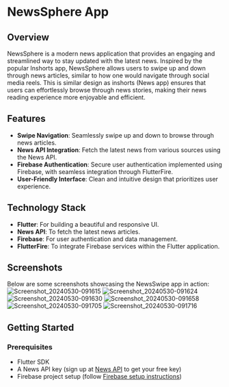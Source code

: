 # NewsSphere App

## Overview

NewsSphere is a modern news application that provides an engaging and streamlined way to stay updated with the latest news. Inspired by the popular Inshorts app, NewsSphere allows users to swipe up and down through news articles, similar to how one would navigate through social media reels. This is similar design as inshorts (News app) ensures that users can effortlessly browse through news stories, making their news reading experience more enjoyable and efficient.

## Features

- **Swipe Navigation**: Seamlessly swipe up and down to browse through news articles.
- **News API Integration**: Fetch the latest news from various sources using the News API.
- **Firebase Authentication**: Secure user authentication implemented using Firebase, with seamless integration through FlutterFire.
- **User-Friendly Interface**: Clean and intuitive design that prioritizes user experience.

## Technology Stack

- **Flutter**: For building a beautiful and responsive UI.
- **News API**: To fetch the latest news articles.
- **Firebase**: For user authentication and data management.
- **FlutterFire**: To integrate Firebase services within the Flutter application.

## Screenshots

Below are some screenshots showcasing the NewsSwipe app in action:
![Screenshot_20240530-091615](https://github.com/piyushbhakre/NewsSphere/assets/170785113/ab998f38-255c-4063-a7d6-4737e274d428)
![Screenshot_20240530-091624](https://github.com/piyushbhakre/NewsSphere/assets/170785113/d061a061-0bdd-46f9-a3ae-5a07af562457)
![Screenshot_20240530-091630](https://github.com/piyushbhakre/NewsSphere/assets/170785113/fdf20947-bbf3-4ca2-91ce-98af87ea3c59)
![Screenshot_20240530-091658](https://github.com/piyushbhakre/NewsSphere/assets/170785113/76fb0000-09c2-41a4-a080-3a398d5ae2a8)
![Screenshot_20240530-091705](https://github.com/piyushbhakre/NewsSphere/assets/170785113/254e8352-0fd4-4af1-b115-5d6e7f95a7a5)
![Screenshot_20240530-091716](https://github.com/piyushbhakre/NewsSphere/assets/170785113/1947a846-8ba7-4d77-9691-901f56f9e798)


## Getting Started

### Prerequisites

- Flutter SDK
- A News API key (sign up at [News API](https://newsapi.org) to get your free key)
- Firebase project setup (follow [Firebase setup instructions](https://firebase.flutter.dev/docs/overview/))
